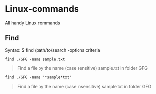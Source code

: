 # Linux-commands
All handy Linux commands

## Find
Syntax: $ find /path/to/search -options criteria
```
find ./GFG -name sample.txt
```
> Find a file by the name (case sensitive) sample.txt in folder GFG

```
find ./GFG -name '*sample*txt'
```
> Find a file by the name (case insensitive) sample.txt in folder GFG
